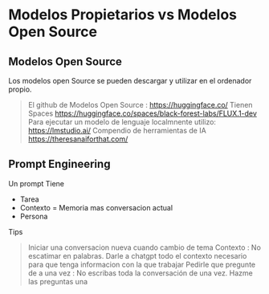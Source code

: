 # Modelos Propietarios vs Modelos Open Source

## Modelos Open Source

Los modelos open Source se pueden descargar y utilizar en el ordenador propio.
> El github de Modelos Open Source : https://huggingface.co/
Tienen Spaces
> https://huggingface.co/spaces/black-forest-labs/FLUX.1-dev
Para ejecutar un modelo de lenguaje localmnente utilizo:
> https://lmstudio.ai/
Compendio de herramientas de IA
> https://theresanaiforthat.com/

## Prompt Engineering

Un prompt Tiene
* Tarea
* Contexto = Memoria mas conversacion actual
* Persona

Tips
> Iniciar una conversacion nueva cuando cambio de tema 
> Contexto : No escatimar en palabras. Darle a chatgpt todo el contexto necesario para que tenga informacion con la que trabajar
> Pedirle que pregunte de a una vez : No escribas toda la conversación de una vez. Hazme las preguntas una

